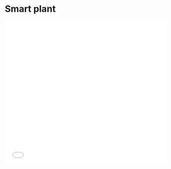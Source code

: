 # Smart plant 


<iframe height='450' scrolling='no' title='Plant monitor zircle-ui' src='//codepen.io/zircle/embed/ejXaNY/?height=450&theme-id=light&default-tab=result&embed-version=2' frameborder='no' allowtransparency='true' allowfullscreen='true' style='width: 100%;'>See the Pen <a href='https://codepen.io/zircle/pen/ejXaNY/'>Plant monitor zircle-ui</a>
</iframe>
